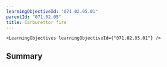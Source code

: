 ```yaml
---
learningObjectiveId: "071.02.05.01"
parentId: "071.02.05"
title: Carburettor fire
---
```


```tsx eval
<LearningObjectives learningObjectiveId={"071.02.05.01"} />
```

## Summary
